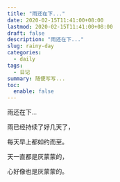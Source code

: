 ```yaml
---
title: "雨还在下..."
date: 2020-02-15T11:41:00+08:00
lastmod: 2020-02-15T11:41:00+08:00
draft: false
description: "雨还在下..."
slug: rainy-day
categories:
  - daily
tags:
  - 日记
summary: 随便写写...
toc:
  enable: false
---
```

雨还在下…

雨已经持续了好几天了，

每天早上都如约而至。

天一直都是灰蒙蒙的，

心好像也是灰蒙蒙的。
